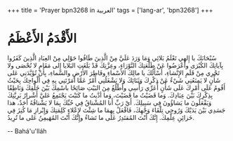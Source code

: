 +++
title = 'Prayer bpn3268 in العربية'
tags = ['lang-ar', 'bpn3268']
+++
# الأَقْدَمُ الأَعْظَمُ
سُبْحَانَكَ يا إِلهِي تَعْلَمُ بَلائِي وَمَا وَرَدَ عَلَيَّ مِنْ الَّذِينَ طَافُوا حَوْلِي مِنْ العِبَادِ الَّذِينَ كَفَرُوا بِآياتِكَ الكُبْرَى وأَعْرَضُوا عَنْ طَلْعَتِكَ النَّوْرَاءِ، وعِزَّتِكَ قَدْ بَلَغَتِ البَلايا إِلى مَقَامٍ لا تُحْصَى ولا تَجْرِي مِنْ قَلَمِ الإِنْشاءِ، أَسْأَلُكَ يا مالِكَ الأَسْماءِ وفَاطِرَ الأَرْضِ والسَّماءِ، بِأَنْ تُؤَيَّدَنِي عَلى شَأْنٍ لا يَمنَعُنِي شَيْءٌ عَنْ ذِكْرِكَ وَثَنَائِكَ وَلا يَشْغَلُنِي أَمْرٌ عَمَّا أَمَرْتَنِي بِهِ فِي أَلْواحِكَ بِحَيْثُ أَقُومُ عَلَى أَمْرِكَ عَلَى شَأْنٍ أُعَرِّي رَأْسِي وأَطْلُعُ مِنَ البَيْتِ صَائِحًا باسْمِكَ بَيْنَ خَلْقِكَ وَنَاطِقًا بِذِكْرِكَ بَيْنَ عِبَادِكَ. وَما قَضَيْتُ ما قَضَيْتَ، وَما أدَّيتُ ما كَتَبْتَ يَجْتَمِعُ عَليَّ أَشْرارُ بَرِيَّتِكَ وَيَفْعَلُونَ ما يَشاؤُونَ فِي سَبِيلِكَ. أَيْ رَبِّ أَنا المُشْتاقُ فِي حُبِّكَ بِمَا لا يَشْتاقُهُ أَحَدٌ، هذا جَسَدِي بَيْنَ يَدَيْكَ وَرُوحِي تِلْقَاءَ وَجْهِكَ، فَافْعَلْ بِهِمَا ما شِئْتَ لإِعْلاءِ كَلِمَتِكَ وَإِبْرازِ مَا كُنِزَ فِي خَزائِنِ عِلْمِكَ. إِنَّكَ أَنْتَ المُقتَدِرُ عَلى ما تَشاءُ وإِنَّكَ أَنْتَ المُهَيمِنُ عَلى ما تُرِيدُ.

-- Bahá'u'lláh

